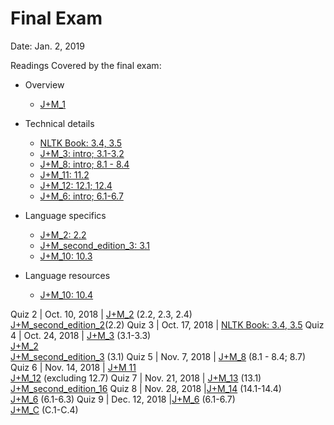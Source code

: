 # Final Exam

Date: Jan. 2, 2019

Readings Covered by the final exam:
+ Overview
  + [J+M_1](../readings/1/J+M_1.pdf)

+ Technical details
  + [NLTK Book: 3.4, 3.5](https://www.nltk.org/book/ch03.html)
  + [J+M_3: intro; 3.1-3.2](../readings/4/J+M_3.pdf)
  + [J+M_8: intro; 8.1 - 8.4](../readings/5/J+M_8.pdf)
  + [J+M_11: 11.2](../readings/6/J+M_11.pdf)
  + [J+M_12: 12.1; 12.4](../readings/7/J+M_12.pdf)
  + [J+M_6: intro; 6.1-6.7](../readings/9/J+M_6.pdf)

+ Language specifics
  + [J+M_2: 2.2](../readings/2/J+M_2.pdf)
  + [J+M_second_edition_3: 3.1](../readings/2/J+M_second_edition_3.pdf)
  + [J+M_10: 10.3](../readings/6/J+M_10.pdf)

+ Language resources
  + [J+M_10: 10.4](../readings/6/J+M_10.pdf)



Quiz 2 | Oct. 10, 2018 | [J+M_2](../readings/2/J+M_2.pdf) (2.2, 2.3, 2.4)<br> [J+M_second_edition_2](../readings/2/J+M_second_edition_2.pdf)(2.2)
Quiz 3 | Oct. 17, 2018 | [NLTK Book: 3.4, 3.5](https://www.nltk.org/book/ch03.html)
Quiz 4 | Oct. 24, 2018 | [J+M_3](../readings/4/J+M_3.pdf) (3.1-3.3)<br>[J+M_2](../readings/2/J+M_2.pdf)<br> [J+M_second_edition_3](../readings/2/J+M_second_edition_3.pdf) (3.1)
Quiz 5 | Nov. 7, 2018 | [J+M_8](../readings/5/J+M_8.pdf) (8.1 - 8.4; 8.7)
Quiz 6 | Nov. 14, 2018 | [J+M 11](../readings/6/J+M_11.pdf)<br>[J+M_12](../readings/7/J+M_12.pdf) (excluding 12.7)
Quiz 7 | Nov. 21, 2018 | [J+M_13](../readings/7/J+M_13.pdf) (13.1)<br>[J+M_second_edition_16](../readings/8/J+M_second_edition_16.pdf)
Quiz 8 | Nov. 28, 2018 |[J+M_14](../readings/9/J+M_14.pdf) (14.1-14.4)<br>[J+M_6](../readings/9/J+M_6.pdf) (6.1-6.3)
Quiz 9 | Dec. 12, 2018 |[J+M_6](../readings/9/J+M_6.pdf) (6.1-6.7)<br>[J+M_C](../readings/10/J+M_C.pdf) (C.1-C.4)
